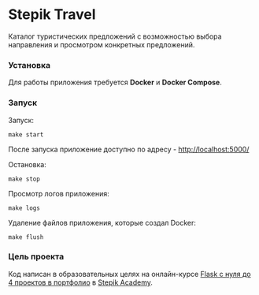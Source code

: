 # Stepik Travel

Каталог туристических предложений с возможностью выбора направления и просмотром конкретных предложений.

### Установка

Для работы приложения требуется **Docker** и **Docker Compose**.

### Запуск

Запуск:

```
make start
```

После запуска приложение доступно по адресу - [http://localhost:5000/](http://localhost:5000/)

Остановка:
```
make stop
```
Просмотр логов приложения:
```
make logs
```

Удаление файлов приложения, которые создал Docker:
```
make flush
```

### Цель проекта

Код написан в образовательных целях на онлайн-курсе [Flask с нуля до 4 проектов в портфолио](https://academy.stepik.org/flask) в [Stepik Academy](https://academy.stepik.org/).
